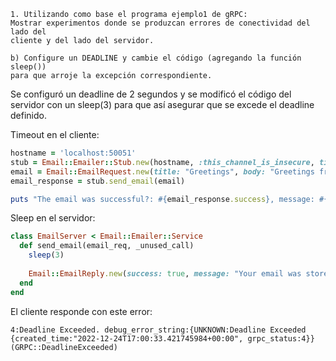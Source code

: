 ```
1. Utilizando como base el programa ejemplo1 de gRPC:
Mostrar experimentos donde se produzcan errores de conectividad del lado del
cliente y del lado del servidor.

b) Configure un DEADLINE y cambie el código (agregando la función sleep())
para que arroje la excepción correspondiente.
```

Se configuró un deadline de 2 segundos y se modificó el código del servidor con un sleep(3) para que así asegurar que se excede el deadline definido.

Timeout en el cliente:
```ruby
hostname = 'localhost:50051'
stub = Email::Emailer::Stub.new(hostname, :this_channel_is_insecure, timeout: 2)
email = Email::EmailRequest.new(title: "Greetings", body: "Greetings from WC champion Argentina.")
email_response = stub.send_email(email)

puts "The email was successful?: #{email_response.success}, message: #{email_response.message}"
```

Sleep en el servidor:
```ruby
class EmailServer < Email::Emailer::Service
  def send_email(email_req, _unused_call)
    sleep(3)
    
    Email::EmailReply.new(success: true, message: "Your email was store successfully")
  end
end
```

El cliente responde con este error: 
```
4:Deadline Exceeded. debug_error_string:{UNKNOWN:Deadline Exceeded {created_time:"2022-12-24T17:00:33.421745984+00:00", grpc_status:4}} (GRPC::DeadlineExceeded)
```